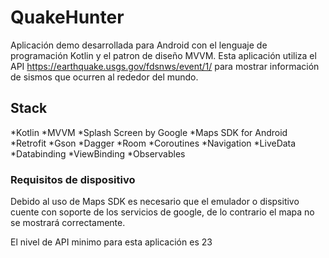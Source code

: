 # QuakeHunter

Aplicación demo desarrollada para Android con el lenguaje de programación Kotlin y el patron de diseño MVVM. Esta aplicación utiliza el API https://earthquake.usgs.gov/fdsnws/event/1/ para mostrar información de sismos que ocurren al rededor del mundo.

## Stack

*Kotlin
*MVVM
*Splash Screen by Google
*Maps SDK for Android
*Retrofit
*Gson
*Dagger
*Room
*Coroutines
*Navigation
*LiveData
*Databinding
*ViewBinding
*Observables

### Requisitos de dispositivo

Debido al uso de Maps SDK es necesario que el emulador o dispsitivo cuente con soporte de los servicios de google, de lo contrario el mapa no se mostrará
correctamente. 

El nivel de API minimo para esta aplicación es 23
